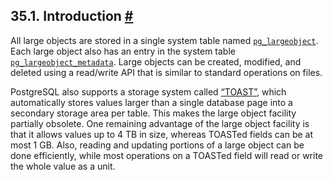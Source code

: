 ## 35.1. Introduction [#](#LO-INTRO)

All large objects are stored in a single system table named [`pg_largeobject`](catalog-pg-largeobject "53.30. pg_largeobject"). Each large object also has an entry in the system table [`pg_largeobject_metadata`](catalog-pg-largeobject-metadata "53.31. pg_largeobject_metadata"). Large objects can be created, modified, and deleted using a read/write API that is similar to standard operations on files.

PostgreSQL also supports a storage system called [“TOAST”](storage-toast "73.2. TOAST"), which automatically stores values larger than a single database page into a secondary storage area per table. This makes the large object facility partially obsolete. One remaining advantage of the large object facility is that it allows values up to 4 TB in size, whereas TOASTed fields can be at most 1 GB. Also, reading and updating portions of a large object can be done efficiently, while most operations on a TOASTed field will read or write the whole value as a unit.